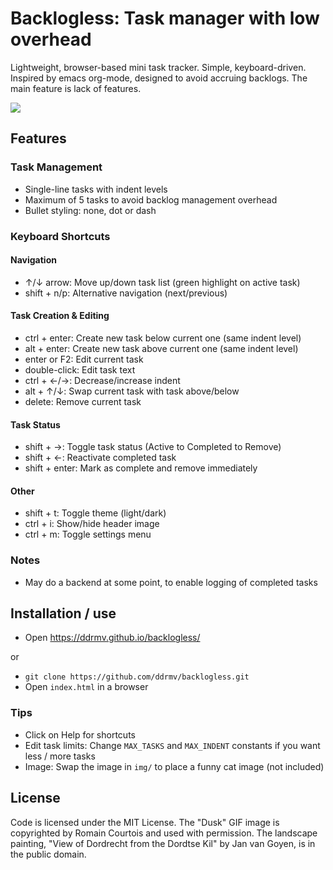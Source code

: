 # Backlogless: Task manager with low overhead

Lightweight, browser-based mini task tracker. Simple, keyboard-driven. Inspired by emacs org-mode, designed to avoid accruing backlogs. The main feature is lack of features.

![](https://i.imgur.com/VffXOjC.png)

## Features

### Task Management
- Single-line tasks with indent levels
- Maximum of 5 tasks to avoid backlog management overhead
- Bullet styling: none, dot or dash

### Keyboard Shortcuts

#### Navigation
- ↑/↓ arrow: Move up/down task list (green highlight on active task)
- shift + n/p: Alternative navigation (next/previous)

#### Task Creation & Editing
- ctrl + enter: Create new task below current one (same indent level)
- alt + enter: Create new task above current one (same indent level)
- enter or F2: Edit current task
- double-click: Edit task text
- ctrl + ←/→: Decrease/increase indent
- alt + ↑/↓: Swap current task with task above/below
- delete: Remove current task

#### Task Status
- shift + →: Toggle task status (Active to Completed to Remove)
- shift + ←: Reactivate completed task
- shift + enter: Mark as complete and remove immediately

#### Other
- shift + t: Toggle theme (light/dark)
- ctrl + i: Show/hide header image
- ctrl + m: Toggle settings menu


### Notes
- May do a backend at some point, to enable logging of completed tasks

## Installation / use
   - Open https://ddrmv.github.io/backlogless/
   
or

   - `git clone https://github.com/ddrmv/backlogless.git`
   - Open `index.html` in a browser


### Tips

- Click on Help for shortcuts
- Edit task limits: Change `MAX_TASKS` and `MAX_INDENT` constants if you want less / more tasks
- Image: Swap the image in `img/` to place a funny cat image (not included)


## License

Code is licensed under the MIT License. The "Dusk" GIF image is copyrighted by Romain Courtois and used with permission. The landscape painting, "View of Dordrecht from the Dordtse Kil" by Jan van Goyen, is in the public domain.
